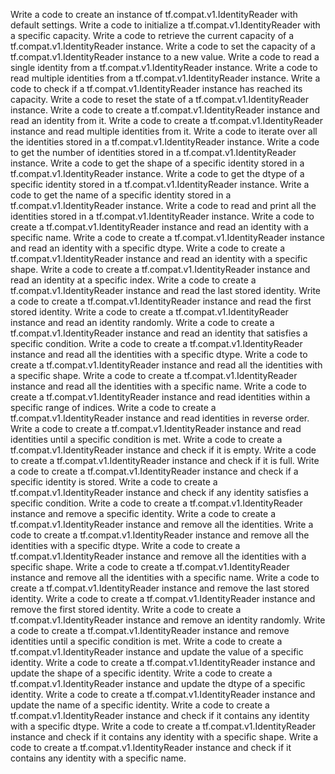 Write a code to create an instance of tf.compat.v1.IdentityReader with default settings.
Write a code to initialize a tf.compat.v1.IdentityReader with a specific capacity.
Write a code to retrieve the current capacity of a tf.compat.v1.IdentityReader instance.
Write a code to set the capacity of a tf.compat.v1.IdentityReader instance to a new value.
Write a code to read a single identity from a tf.compat.v1.IdentityReader instance.
Write a code to read multiple identities from a tf.compat.v1.IdentityReader instance.
Write a code to check if a tf.compat.v1.IdentityReader instance has reached its capacity.
Write a code to reset the state of a tf.compat.v1.IdentityReader instance.
Write a code to create a tf.compat.v1.IdentityReader instance and read an identity from it.
Write a code to create a tf.compat.v1.IdentityReader instance and read multiple identities from it.
Write a code to iterate over all the identities stored in a tf.compat.v1.IdentityReader instance.
Write a code to get the number of identities stored in a tf.compat.v1.IdentityReader instance.
Write a code to get the shape of a specific identity stored in a tf.compat.v1.IdentityReader instance.
Write a code to get the dtype of a specific identity stored in a tf.compat.v1.IdentityReader instance.
Write a code to get the name of a specific identity stored in a tf.compat.v1.IdentityReader instance.
Write a code to read and print all the identities stored in a tf.compat.v1.IdentityReader instance.
Write a code to create a tf.compat.v1.IdentityReader instance and read an identity with a specific name.
Write a code to create a tf.compat.v1.IdentityReader instance and read an identity with a specific dtype.
Write a code to create a tf.compat.v1.IdentityReader instance and read an identity with a specific shape.
Write a code to create a tf.compat.v1.IdentityReader instance and read an identity at a specific index.
Write a code to create a tf.compat.v1.IdentityReader instance and read the last stored identity.
Write a code to create a tf.compat.v1.IdentityReader instance and read the first stored identity.
Write a code to create a tf.compat.v1.IdentityReader instance and read an identity randomly.
Write a code to create a tf.compat.v1.IdentityReader instance and read an identity that satisfies a specific condition.
Write a code to create a tf.compat.v1.IdentityReader instance and read all the identities with a specific dtype.
Write a code to create a tf.compat.v1.IdentityReader instance and read all the identities with a specific shape.
Write a code to create a tf.compat.v1.IdentityReader instance and read all the identities with a specific name.
Write a code to create a tf.compat.v1.IdentityReader instance and read identities within a specific range of indices.
Write a code to create a tf.compat.v1.IdentityReader instance and read identities in reverse order.
Write a code to create a tf.compat.v1.IdentityReader instance and read identities until a specific condition is met.
Write a code to create a tf.compat.v1.IdentityReader instance and check if it is empty.
Write a code to create a tf.compat.v1.IdentityReader instance and check if it is full.
Write a code to create a tf.compat.v1.IdentityReader instance and check if a specific identity is stored.
Write a code to create a tf.compat.v1.IdentityReader instance and check if any identity satisfies a specific condition.
Write a code to create a tf.compat.v1.IdentityReader instance and remove a specific identity.
Write a code to create a tf.compat.v1.IdentityReader instance and remove all the identities.
Write a code to create a tf.compat.v1.IdentityReader instance and remove all the identities with a specific dtype.
Write a code to create a tf.compat.v1.IdentityReader instance and remove all the identities with a specific shape.
Write a code to create a tf.compat.v1.IdentityReader instance and remove all the identities with a specific name.
Write a code to create a tf.compat.v1.IdentityReader instance and remove the last stored identity.
Write a code to create a tf.compat.v1.IdentityReader instance and remove the first stored identity.
Write a code to create a tf.compat.v1.IdentityReader instance and remove an identity randomly.
Write a code to create a tf.compat.v1.IdentityReader instance and remove identities until a specific condition is met.
Write a code to create a tf.compat.v1.IdentityReader instance and update the value of a specific identity.
Write a code to create a tf.compat.v1.IdentityReader instance and update the shape of a specific identity.
Write a code to create a tf.compat.v1.IdentityReader instance and update the dtype of a specific identity.
Write a code to create a tf.compat.v1.IdentityReader instance and update the name of a specific identity.
Write a code to create a tf.compat.v1.IdentityReader instance and check if it contains any identity with a specific dtype.
Write a code to create a tf.compat.v1.IdentityReader instance and check if it contains any identity with a specific shape.
Write a code to create a tf.compat.v1.IdentityReader instance and check if it contains any identity with a specific name.